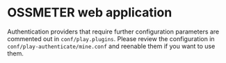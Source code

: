 # OSSMETER web application

Authentication providers that require further configuration parameters
are commented out in `conf/play.plugins`. Please review the configuration
in `conf/play-authenticate/mine.conf` and reenable them if you want to
use them.

